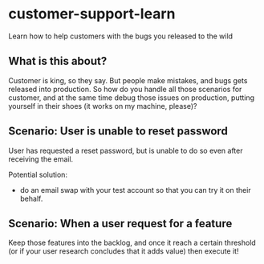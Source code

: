 # customer-support-learn
Learn how to help customers with the bugs you released to the wild

## What is this about?
Customer is king, so they say. But people make mistakes, and bugs gets released into production. So how do you handle all those scenarios for customer, and at the same time debug those issues on production, putting yourself in their shoes (it works on my machine, please)?


## Scenario: User is unable to reset password

User has requested a reset password, but is unable to do so even after receiving the email. 

Potential solution:
- do an email swap with your test account so that you can try it on their behalf.

## Scenario: When a user request for a feature

Keep those features into the backlog, and once it reach a certain threshold (or if your user research concludes that it adds value) then execute it!
